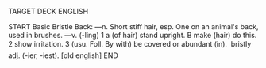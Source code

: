 TARGET DECK
ENGLISH

START
Basic
Bristle
Back: —n. Short stiff hair, esp. One on an animal's back, used in brushes. —v. (-ling) 1 a (of hair) stand upright. B make (hair) do this. 2 show irritation. 3 (usu. Foll. By with) be covered or abundant (in).  bristly adj. (-ier, -iest). [old english]
END
